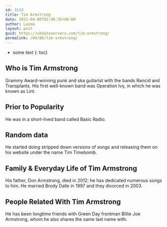 ```yaml
---
id: 3113
title: Tim Armstrong
date: 2021-04-06T02:48:35+00:00
author: Laima
layout: post
guid: https://ukdataservers.com/tim-armstrong/
permalink: /04/06/tim-armstrong/
---
```


* some text
{: toc}


## Who is Tim Armstrong
                  
                  
                  
Grammy Award-winning punk and ska guitarist with the bands Rancid and Transplants. His first well-known band was Operation Ivy, in which he was known as Lint.
                  
              
            
              
            
                
                
                
## Prior to Popularity
                  
                  
                  
He was in a short-lived band called Basic Radio.
                  
              
            
              
            
                
                
                
## Random data
                  
                  
                  
He started doing stripped down versions of songs and releasing them on his website under the name Tim Timebomb.
                  
              
            
              
            
                
                
                
## Family & Everyday Life of Tim Armstrong
                  
                  
                  
His father, Don Armstrong, died in 2012; he has dedicated numerous songs to him. He married Brody Dalle in 1997 and they divorced in 2003.
                  
              
            
              
            
                
                
                
## People Related With Tim Armstrong
                  
                  
                  
He has been longtime friends with Green Day frontman Billie Joe Armstrong, whom he also shares the same last name with.
                  
              
            
              
            
                
              
            
              
              
            
            
              
            
          
          
          